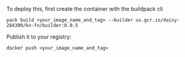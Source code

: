 To deploy this, first create the container with the buildpack cli
```
pack build <your_image_name_and_tag> --builder us.gcr.io/daisy-284300/kn-fn/builder:0.0.5
```

Publish it to your registry:
```
docker push <your_image_name_and_tag>
```